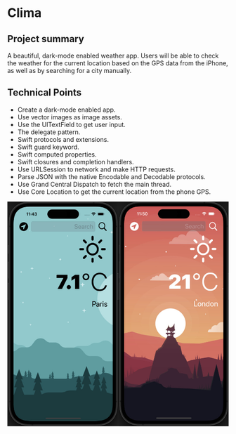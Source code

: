 # Clima
## Project summary
A beautiful, dark-mode enabled weather app. Users will be able to check the weather for the current location based on the GPS data from the iPhone, as well as by searching for a city manually.

## Technical Points
- Create a dark-mode enabled app.
- Use vector images as image assets.
- Use the UITextField to get user input.
- The delegate pattern.
- Swift protocols and extensions.
- Swift guard keyword.
- Swift computed properties.
- Swift closures and completion handlers.
- Use URLSession to network and make HTTP requests.
- Parse JSON with the native Encodable and Decodable protocols.
- Use Grand Central Dispatch to fetch the main thread.
- Use Core Location to get the current location from the phone GPS.

![Clima](screenshot.jpg "Clima")
